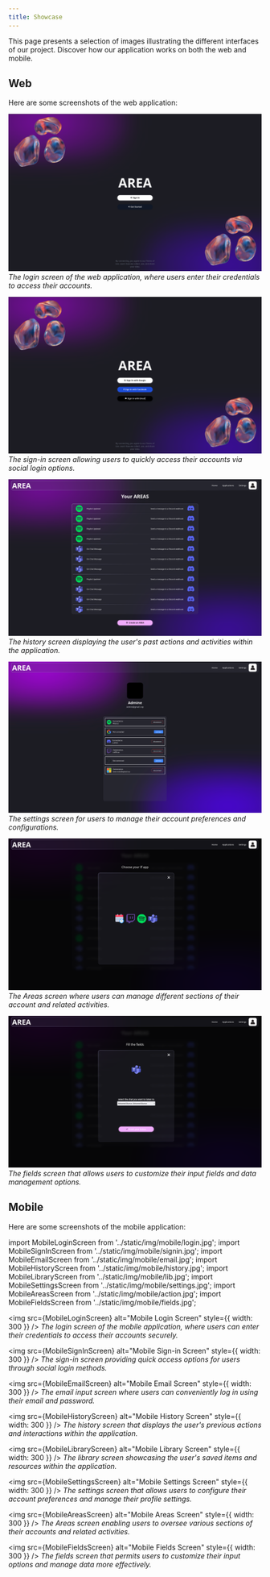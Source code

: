 ```yaml
---
title: Showcase
---
```


This page presents a selection of images illustrating the different interfaces of our project. Discover how our application works on both the web and mobile.

## Web

Here are some screenshots of the web application:

![Web Login Screen](../static/img/web/login.png)
*The login screen of the web application, where users enter their credentials to access their accounts.*

![Web Sign-in Screen](../static/img/web/signin.png)
*The sign-in screen allowing users to quickly access their accounts via social login options.*

![Web History Screen](../static/img/web/history.png)
*The history screen displaying the user's past actions and activities within the application.*

![Web Settings Screen](../static/img/web/settings.png)
*The settings screen for users to manage their account preferences and configurations.*

![Web Areas Screen](../static/img/web/areas.png)
*The Areas screen where users can manage different sections of their account and related activities.*

![Web Fields Screen](../static/img/web/fields.png)
*The fields screen that allows users to customize their input fields and data management options.*

## Mobile

Here are some screenshots of the mobile application:

import MobileLoginScreen from '../static/img/mobile/login.jpg';
import MobileSignInScreen from '../static/img/mobile/signin.jpg';
import MobileEmailScreen from '../static/img/mobile/email.jpg';
import MobileHistoryScreen from '../static/img/mobile/history.jpg';
import MobileLibraryScreen from '../static/img/mobile/lib.jpg';
import MobileSettingsScreen from '../static/img/mobile/settings.jpg';
import MobileAreasScreen from '../static/img/mobile/action.jpg';
import MobileFieldsScreen from '../static/img/mobile/fields.jpg';

<img src={MobileLoginScreen} alt="Mobile Login Screen" style={{ width: 300 }} />
*The login screen of the mobile application, where users can enter their credentials to access their accounts securely.*

<img src={MobileSignInScreen} alt="Mobile Sign-in Screen" style={{ width: 300 }} />
*The sign-in screen providing quick access options for users through social login methods.*

<img src={MobileEmailScreen} alt="Mobile Email Screen" style={{ width: 300 }} />
*The email input screen where users can conveniently log in using their email and password.*

<img src={MobileHistoryScreen} alt="Mobile History Screen" style={{ width: 300 }} />
*The history screen that displays the user's previous actions and interactions within the application.*

<img src={MobileLibraryScreen} alt="Mobile Library Screen" style={{ width: 300 }} />
*The library screen showcasing the user's saved items and resources within the application.*

<img src={MobileSettingsScreen} alt="Mobile Settings Screen" style={{ width: 300 }} />
*The settings screen that allows users to configure their account preferences and manage their profile settings.*

<img src={MobileAreasScreen} alt="Mobile Areas Screen" style={{ width: 300 }} />
*The Areas screen enabling users to oversee various sections of their accounts and related activities.*

<img src={MobileFieldsScreen} alt="Mobile Fields Screen" style={{ width: 300 }} />
*The fields screen that permits users to customize their input options and manage data more effectively.*

